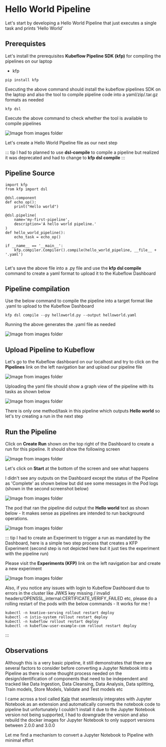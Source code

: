 # Hello World Pipeline

Let's start by developing a Hello World Pipeline that just executes a single task and prints 'Hello World'

## Prerequistes
Let's install the prerequisites **Kubeflow Pipeline SDK (kfp)** for compiling the pipelines on our laptop
* kfp


```
pip install kfp
```
Executing the above command should install the kubeflow pipelines SDK on the laptop and also the tool to compile pipeline code into a yaml/zip/.tar.gz formats as needed

```
kfp dsl
```
Execute the above command to check whether the tool is available to compile pipelines

![Image from images folder](~@source/images/pipelines/kfp_dsl_compile.png)

Let's create a Hello World Pipeline file as our next step

::: tip
I had to planned to use **dsl-compile** to compile a pipeline but realized it was deprecated and had to change to **kfp dsl compile** 
:::

## Pipeline Source

```
import kfp
from kfp import dsl

@dsl.component
def echo_op():
    print("Hello world")

@dsl.pipeline(
    name='my-first-pipeline',
    description='A hello world pipeline.'
)
def hello_world_pipeline():
    echo_task = echo_op()

if __name__ == '__main__':
    kfp.compiler.Compiler().compile(hello_world_pipeline, __file__ + '.yaml')


```

Let's save the above file into a .py file and use the **kfp dsl compile** command to create a yaml format to upload it to the Kubeflow Dashboard 

## Pipeline compilation 

Use the below command to compile the pipeline into a target format like .yaml to upload to the Kubeflow Dashboard

```
kfp dsl compile --py helloworld.py --output helloworld.yaml
```

Running the above generates the .yaml file as needed

![Image from images folder](~@source/images/pipelines/kfp_dsl_compile_yaml.png)

## Upload Pipeline to Kubeflow

Let's go to the Kubeflow dashboard on our localhost and try to click on the **Pipelines** link on the left navigation bar and upload our pipeline file

![Image from images folder](~@source/images/pipelines/kfp_yaml_upload.png)

Uploading the yaml file should show a graph view of the pipeline with its tasks as shown below

![Image from images folder](~@source/images/pipelines/kfp_pipeline_graph.png)

There is only one method/task in this pipeline which outputs **Hello world** so let's try creating a run in the next step

## Run the Pipeline

Click on **Create Run** shown on the top right of the Dashboard to create a run for this pipeline. It should show the following screen

![Image from images folder](~@source/images/pipelines/kfp_pipeline_hw_run.png)

Let's click on **Start** at the bottom of the screen and see what happens

I didn't see any outputs on the Dashboard except the status of the Pipeline as 'Complete' as shown below but did see some messages in the Pod logs (shown in the second screenshot below)

![Image from images folder](~@source/images/pipelines/kfp_hw_dashboard_output.png)

The pod that ran the pipeline did output the **Hello world** text as shown below - It makes sense as pipelines are intended to run background operations.

![Image from images folder](~@source/images/pipelines/kfp_hw_pod_output.png)

::: tip
I had to create an Experiment to trigger a run as mandated by the Dashboard, here is a simple two step process that creates a KFP Experiment (second step is not depicted here but it just ties the experiment with the pipeline run)

Please visit the **Experiments (KFP)** link on the left navigation bar and create a new experiment

![Image from images folder](~@source/images/pipelines/kfp_new_exp.png)

Also, if you notice any issues with login to Kubeflow Dashboard due to errors in the cluster like JWKS key missing / invalid headers/OPENSSL_internal:CERTIFICATE_VERIFY_FAILED etc, please do a rolling restart of the pods with the below commands - It works for me !

```
kubectl -n knative-serving rollout restart deploy
kubectl -n istio-system rollout restart deploy
kubectl -n kubeflow rollout restart deploy
kubectl -n kubeflow-user-example-com rollout restart deploy
```


:::

## Observations
Although this is a very basic pipeline, it still demonstrates that there are several factors to consider before converting a Jupyter Notebook into a Pipeline as there is some thought process needed on the design/identification of components that need to be independent and tracked like Data Ingestion, Data Cleansing, Data Analysis, Data splitting, Train models, Store Models, Validate and Test models etc

I came across a tool called [Kale](https://github.com/kubeflow-kale/kale) that seamlessly integrates with Jupyter Notebook as an extension and automatically converts the notebook code to pipeline but unfortunately I couldn't install it due to the Jupyter Notebook version not being supported, I had to downgrade the version and also rebuild the docker images for Jupyter Notebook to only support versions between 2.0.0 and 3.0.0 

Let me find a mechanism to convert a Jupyter Notebook to Pipeline with minimal effort






